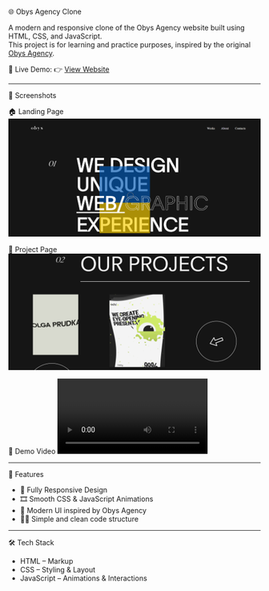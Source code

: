 🌐 Obys Agency Clone

A modern and responsive clone of the Obys Agency website built using HTML, CSS, and JavaScript.  
This project is for learning and practice purposes, inspired by the original [Obys Agency](https://obys.agency).

🔗 Live Demo: 👉 [View Website](https://notanormaldev.github.io/OBYS-AGENCY/)

---

📸 Screenshots

🏠 Landing Page
![Landing Page](./assets/Screenshot1.png)

 📂 Project Page
![Project Page](./assets/Screenshot2.png)


🎥 Demo Video
![Demo](./assets/Obys-Agency-vd.mp4)

---

🚀 Features
- 📱 Fully Responsive Design  
- 🎞️ Smooth CSS & JavaScript Animations  
- 🎨 Modern UI inspired by Obys Agency  
- 🧑‍💻 Simple and clean code structure  

---

🛠️ Tech Stack
- HTML – Markup  
- CSS – Styling & Layout  
- JavaScript – Animations & Interactions  


